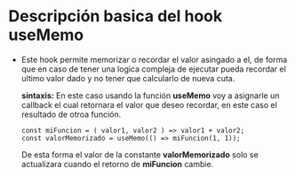 # Descripción basica del hook **useMemo**

- Este hook permite memorizar o recordar el valor asingado a el, de forma que en caso de tener una logica compleja de ejecutar pueda recordar el ultimo valor dado y no tener que calcularlo de nueva cuta.


    **sintaxis:**
    En este caso usando la función **useMemo** voy a asignarle un callback el cual retornara el valor que deseo recordar, en este caso el resultado de otroa función. 
    ````
    const miFuncion = ( valor1, valor2 ) => valor1 + valor2;
    const valorMemorizado = useMemo(() => miFuncion(1, 1));
    ````
    De esta forma el valor de la constante **valorMemorizado** solo se actualizara cuando el retorno de **miFuncion** cambie.
